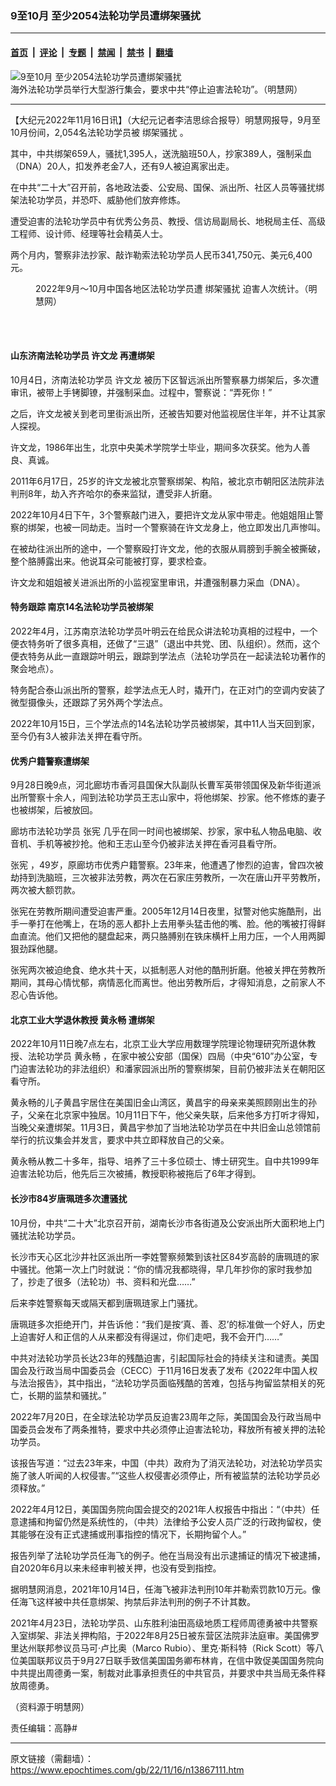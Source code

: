 ### 9至10月 至少2054法轮功学员遭绑架骚扰

---

#### [首页](../../../..?n13867111) &nbsp;|&nbsp; [评论](../../../../../epoch-comment?n13867111) &nbsp;|&nbsp; [专题](../../../../../epoch-special?n13867111) &nbsp;|&nbsp; [禁闻](../../../../../epoch-news?n13867111) &nbsp;|&nbsp; [禁书](../../../../../books?n13867111) &nbsp;|&nbsp; [翻墙](https://github.com/gfw-breaker/nogfw/blob/master/README.md?n13867111)


<div><img alt="9至10月 至少2054法轮功学员遭绑架骚扰" class="attachment-djy_600_400 size-djy_600_400 wp-post-image" src="https://i.epochtimes.com/assets/uploads/2022/07/id13781429-20200418100707509.jpeg"/>
<div class="caption">
 海外法轮功学员举行大型游行集会，要求中共“停止迫害法轮功”。（明慧网）
</div></div><hr/><div class="post_content" id="artbody" itemprop="articleBody">
 <!-- article content begin -->
 <p>
  【大纪元2022年11月16日讯】（大纪元记者李洁思综合报导）明慧网报导，9月至10月份间，2,054名法轮功学员被
  <ok href="https://www.epochtimes.com/gb/tag/%E7%BB%91%E6%9E%B6%E9%AA%9A%E6%89%B0.html">
   绑架骚扰
  </ok>
  。
 </p>
 <p>
  其中，中共绑架659人，骚扰1,395人，送洗脑班50人，抄家389人，强制采血（DNA）20人，扣发养老金7人，还有9人被迫离家出走。
 </p>
 <p>
  在中共“二十大”召开前，各地政法委、公安局、国保、派出所、社区人员等骚扰绑架法轮功学员，并恐吓、威胁他们放弃修炼。
 </p>
 <p>
  遭受迫害的法轮功学员中有优秀公务员、教授、信访局副局长、地税局主任、高级工程师、设计师、经理等社会精英人士。
 </p>
 <p>
  两个月内，警察非法抄家、敲诈勒索法轮功学员人民币341,750元、美元6,400元。
 </p>
 <figure aria-describedby="caption-attachment-13867140" class="wp-caption aligncenter" id="attachment_13867140" style="width: 462px">
  <ok href="https://i.epochtimes.com/assets/uploads/2022/11/id13867140-2022-11-13-mh-persecution-sum-3.png" target="_blank">
   <img alt="" class="wp-image-13867140" src="https://i.epochtimes.com/assets/uploads/2022/11/id13867140-2022-11-13-mh-persecution-sum-3-600x431.png"/>
  </ok>
  <br/><figcaption class="wp-caption-text" id="caption-attachment-13867140">
   2022年9月～10月中国各地区法轮功学员遭
   <ok href="https://www.epochtimes.com/gb/tag/%E7%BB%91%E6%9E%B6%E9%AA%9A%E6%89%B0.html">
    绑架骚扰
   </ok>
   迫害人次统计。（明慧网）
  </figcaption><br/>
 </figure><br/>
 <h4>
  <b>
   山东济南法轮功学员
   <ok href="https://www.epochtimes.com/gb/tag/%E8%AE%B8%E6%96%87%E9%BE%99.html">
    许文龙
   </ok>
   再遭绑架
  </b>
 </h4>
 <p>
  10月4日，济南法轮功学员
  <ok href="https://www.epochtimes.com/gb/tag/%E8%AE%B8%E6%96%87%E9%BE%99.html">
   许文龙
  </ok>
  被历下区智远派出所警察暴力绑架后，多次遭审讯，被带上手铐脚镣，并强制采血。过程中，警察说：“弄死你！”
 </p>
 <p>
  之后，许文龙被关到老司里街派出所，还被告知要对他监视居住半年，并不让其家人探视。
 </p>
 <p>
  许文龙，1986年出生，北京中央美术学院学士毕业，期间多次获奖。他为人善良、真诚。
 </p>
 <p>
  2011年6月17日，25岁的许文龙被北京警察绑架、构陷，被北京市朝阳区法院非法判刑8年，劫入齐齐哈尔的泰来监狱，遭受非人折磨。
 </p>
 <p>
  2022年10月4日下午，3个警察敲门进入，要把许文龙从家中带走。他姐姐阻止警察的绑架，也被一同劫走。当时一个警察骑在许文龙身上，他立即发出几声惨叫。
 </p>
 <p>
  在被劫往派出所的途中，一个警察殴打许文龙，他的衣服从肩膀到手腕全被撕破，整个胳膊露出来。他说耳朵可能被打穿，要求检查。
 </p>
 <p>
  许文龙和姐姐被关进派出所的小监视室里审讯，并遭强制暴力采血（DNA）。
 </p>
 <h4>
  特务跟踪
  <b>
   南京14名法轮功学员被绑架
  </b>
 </h4>
 <p>
  2022年4月，江苏南京法轮功学员叶明云在给民众讲法轮功真相的过程中，一个便衣特务听了很多真相，还做了“三退”（退出中共党、团、队组织）。然而，这个便衣特务从此一直跟踪叶明云，跟踪到学法点（法轮功学员在一起读法轮功著作的聚会地点）。
 </p>
 <p>
  特务配合泰山派出所的警察，趁学法点无人时，撬开门，在正对门的空调内安装了微型摄像头，还跟踪了另外两个学法点。
 </p>
 <p>
  2022年10月15日，三个学法点的14名法轮功学员被绑架，其中11人当天回到家，至今仍有3人被非法关押在看守所。
 </p>
 <h4>
  优秀户籍警察遭绑架
 </h4>
 <p>
  9月28日晚9点，河北廊坊市香河县国保大队副队长曹军英带领国保及新华街道派出所警察十余人，闯到法轮功学员王志山家中，将他绑架、抄家。他不修炼的妻子也被绑架，后被放回。
 </p>
 <p>
  廊坊市法轮功学员
  <ok href="https://www.epochtimes.com/gb/tag/%E5%BC%A0%E5%AE%AA.html">
   张宪
  </ok>
  几乎在同一时间也被绑架、抄家，家中私人物品电脑、收音机、手机等被抄抢。他和王志山至今仍被非法关押在香河县看守所。
 </p>
 <p>
  <ok href="https://www.epochtimes.com/gb/tag/%E5%BC%A0%E5%AE%AA.html">
   张宪
  </ok>
  ，49岁，原廊坊市优秀户籍警察。23年来，他遭遇了惨烈的迫害，曾四次被劫持到洗脑班，三次被非法劳教，两次在石家庄劳教所，一次在唐山开平劳教所，两次被大额罚款。
 </p>
 <p>
  张宪在劳教所期间遭受迫害严重。2005年12月14日夜里，狱警对他实施酷刑，出手一拳打在他嘴上，在场的恶人都扑上去用拳头猛击他的嘴、脸。他的嘴被打得鲜血直流。他们又把他的腿盘起来，两只胳膊别在铁床横杆上用力压，一个人用两脚狠劲踩他腿。
 </p>
 <p>
  张宪两次被迫绝食、绝水共十天，以抵制恶人对他的酷刑折磨。他被关押在劳教所期间，其母心情忧郁，病情恶化而离世。他出劳教所后，才得知消息，之前家人不忍心告诉他。
 </p>
 <h4>
  <b>
   北京工业大学退休教授
   <ok href="https://www.epochtimes.com/gb/tag/%E9%BB%84%E6%B0%B8%E7%95%85.html">
    黄永畅
   </ok>
   遭绑架
  </b>
 </h4>
 <p>
  2022年10月11日晚7点左右，北京工业大学应用数理学院理论物理研究所退休教授、法轮功学员
  <ok href="https://www.epochtimes.com/gb/tag/%E9%BB%84%E6%B0%B8%E7%95%85.html">
   黄永畅
  </ok>
  ，在家中被公安部（国保）四局（中央“610”办公室，专门迫害法轮功的非法组织）和潘家园派出所的警察绑架，目前仍被非法关在朝阳区看守所。
 </p>
 <p>
  黄永畅的儿子黄昌宇居住在美国旧金山湾区，黄昌宇的母亲来美照顾刚出生的孙子，父亲在北京家中独居。10月11日下午，他父亲失联，后来他多方打听才得知，当晚父亲遭绑架。11月3日，黄昌宇参加了当地法轮功学员在中共旧金山总领馆前举行的抗议集会并发言，要求中共立即释放自己的父亲。
 </p>
 <p>
  黄永畅从教二十多年，指导、培养了三十多位硕士、博士研究生。自中共1999年迫害法轮功后，他先后三次被捕，教授职称被拖后了6年才得到。
 </p>
 <h4>
  长沙市84岁唐珮琏多次遭骚扰
 </h4>
 <p>
  10月份，中共“二十大”北京召开前，湖南长沙市各街道及公安派出所大面积地上门骚扰法轮功学员。
 </p>
 <p>
  长沙市天心区北沙井社区派出所一李姓警察频繁到该社区84岁高龄的唐珮琏的家中骚扰。他第一次上门时就说：“你的情况我都晓得，早几年抄你的家时我参加了，抄走了很多（法轮功）书、资料和光盘……”
 </p>
 <p>
  后来李姓警察每天或隔天都到唐珮琏家上门骚扰。
 </p>
 <p>
  唐珮琏多次拒绝开门，并告诉他：“我们是按‘真、善、忍’的标准做一个好人，历史上迫害好人和正信的人从来都没有得逞过，你们走吧，我不会开门……”
 </p>
 <p>
  中共对法轮功学员长达23年的残酷迫害，引起国际社会的持续关注和谴责。美国国会及行政当局中国委员会（CECC）于11月16日发表了发布《2022年中国人权与法治报告》，其中指出，“法轮功学员面临残酷的苦难，包括与拘留监禁相关的死亡，长期的监禁和骚扰。”
 </p>
 <p>
  2022年7月20日，在全球法轮功学员反迫害23周年之际，美国国会及行政当局中国委员会发布了两条推特，要求中共必须停止迫害法轮功，释放所有被关押的法轮功学员。
 </p>
 <p>
  该报告写道：“过去23年来，中国（中共）政府为了消灭法轮功，对法轮功学员实施了骇人听闻的人权侵害。”“这些人权侵害必须停止，所有被监禁的法轮功学员必须释放。”
 </p>
 <p>
  2022年4月12日，美国国务院向国会提交的2021年人权报告中指出：“（中共）任意逮捕和拘留仍然是系统性的，（中共）法律给予公安人员广泛的行政拘留权，使其能够在没有正式逮捕或刑事指控的情况下，长期拘留个人。”
 </p>
 <p>
  报告列举了法轮功学员任海飞的例子。他在当局没有出示逮捕证的情况下被逮捕，自2020年6月以来未经审判被关押，也没有受到指控。
 </p>
 <p>
  据明慧网消息，2021年10月14日，任海飞被非法判刑10年并勒索罚款10万元。像任海飞这样被中共任意绑架、拘禁后非法判刑的例子不计其数。
 </p>
 <p>
  2021年4月23日，法轮功学员、山东胜利油田高级地质工程师周德勇被中共警察入室绑架、非法关押构陷，于2022年8月25日被东营区法院非法庭审。美国佛罗里达州联邦参议员马可‧卢比奥（Marco Rubio）、里克‧斯科特（Rick Scott）等八位美国联邦议员于9月27日联手致信美国国务卿布林肯，在信中敦促美国国务院向中共提出周德勇一案，制裁对此事承担责任的中共官员，并要求中共当局无条件释放周德勇。
 </p>
 <p>
  （资料源于明慧网）
 </p>
 <p>
  责任编辑：高静#
 </p>
 <!-- article content end -->
 <div id="below_article_ad">
 </div>
</div>


---

原文链接（需翻墙）：https://www.epochtimes.com/gb/22/11/16/n13867111.htm